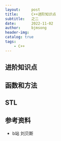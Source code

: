 ```yaml
---
layout:     post
title:      C++进阶知识点
subtitle:   之二
date:       2022-11-02
author:     bjmsong
header-img: 
catalog: true
tags:
    - C++
---
```

## 进阶知识点


## 函数和方法

## STL

## 参考资料
- b站 刘贝斯
